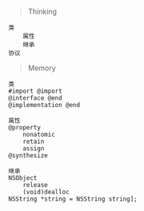 > Thinking

```
类
    属性
    继承
协议

```

> Memory

```
类
#import @import
@interface @end
@implementation @end

属性
@property
    nonatomic
    retain
    assign
@synthesize

继承
NSObject
	release
	(void)dealloc
NSString *string = NSString string];



```

